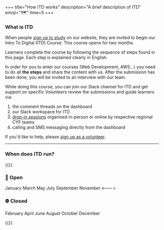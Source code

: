 +++
title="How ITD works"
description="A brief description of ITD"
emoji="🗺️"
time=5
+++

### What is ITD

When people [sign up to study](https://migracode.org/web-development-course/) on our website, they are invited to begin our Intro To Digital (ITD) Course. This course opens for two months.

Learners complete the course by following the sequence of steps found in this page. Each step is explained clearly in English.

In order for you to enter our courses (Web Development, AWS...) you need to do all **the steps** and share the content with us. After the submission has been done, you will be invited to an interview with our team.

While doing this course, you can join our Slack channel for ITD and get support on specific 
Volunteers review the submissions and guide learners via:

1. the comment threads on the dashboard
1. our Slack workspace for ITD
1. [drop-in sessions](./workshops) organised in-person or online by respective regional CYF teams
1. calling and SMS messaging directly from the dashboard

If you'd like to help, please [sign up as a volunteer](https://codeyourfuture.io/volunteer/).

---

### When does ITD run?

{{<columns>}}

### 📅 Open

January
March
May
July
September
November
<--->

### ⛔ Closed

February
April
June
August
October
December

{{</columns>}}
